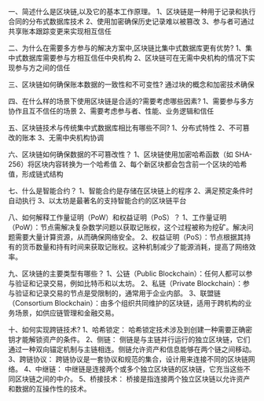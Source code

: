 一、简述什么是区块链,以及它的基本工作原理。
1、区块链是一种用于记录和执行合同的分布式数据库技术
2、使用加密确保历史记录难以被篡改
3、参与者可通过共享账本跟踪变更来实现相互信任

二、为什么在需要多方参与的解决方案中,区块链比集中式数据库更有优势?
1、集中式数据库需要参与方相互信任中央机构
2、区块链可在无需中央机构的情况下实现参与方之间的信任

三、区块链如何确保账本数据的一致性和不可变性?
通过块的概念和加密技术确保

四、在什么样的场景下使用区块链是合适的?需要考虑哪些因素?
1、需要参与多方协作且互不信任的场景
2、需要考虑参与者、性能、业务逻辑和信任

五、区块链技术与传统集中式数据库相比有哪些不同?
1、分布式特性
2、不可篡改的账本
3、无需中央机构协调

六、区块链如何确保数据的不可篡改性？
1、区块链使用加密哈希函数（如 SHA-256）将区块内容转换为一个哈希值
2、每个新区块都会包含前一个区块的哈希值，形成链式结构

七、什么是智能合约？
1、智能合约是存储在区块链上的程序
2、满足预定条件时自动执行
3、以太坊是最著名的支持智能合约的区块链平台

八、如何解释工作量证明（PoW）和权益证明（PoS）？
1、工作量证明（PoW）：节点需解决复杂数学问题以获取记账权，这个过程被称为挖矿。解决问题需要大量计算资源，从而确保网络安全。
2、权益证明（PoS）：节点根据其持有的货币数量和持有时间来获取记账权。这种机制减少了能源消耗，提高了网络效率。

九、区块链的主要类型有哪些？
1、公链（Public Blockchain）：任何人都可以参与验证和记录交易，例如比特币和以太坊。
2、私链（Private Blockchain）：参与验证和记录交易的节点是受限制的，通常用于企业内部。
3、联盟链（Consortium Blockchain）：由多个组织共同维护的区块链，适用于跨机构的业务场景，如供应链管理和金融交易。

十、如何实现跨链技术?
1、哈希锁定： 哈希锁定技术涉及到创建一种需要正确密钥才能解锁资产的条件。
2、侧链： 侧链是与主链并行运行的独立区块链，它们通过一种双向锚定机制与主链相连。侧链允许资产和信息能够在两个链之间移动。
3、跨链协议： 跨链协议是一套协议和规范的集合，设计用来连接不同的区块链网络。
4、中继链： 中继链是连接两个或多个独立区块链的区块链，它充当这些不同区块链之间的中介。
5、桥接技术： 桥接是指连接两个独立区块链以允许资产和数据的互操作性的技术。




